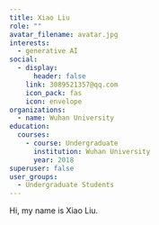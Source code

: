 ```yaml
---
title: Xiao Liu
role: ""
avatar_filename: avatar.jpg
interests:
  - generative AI
social:
  - display:
      header: false
    link: 3089521357@qq.com
    icon_pack: fas
    icon: envelope
organizations:
  - name: Wuhan University
education:
  courses:
    - course: Undergraduate
      institution: Wuhan University
      year: 2018
superuser: false
user_groups:
  - Undergraduate Students
---
```

<!--StartFragment-->

Hi, my name is Xiao Liu.

<!--EndFragment-->